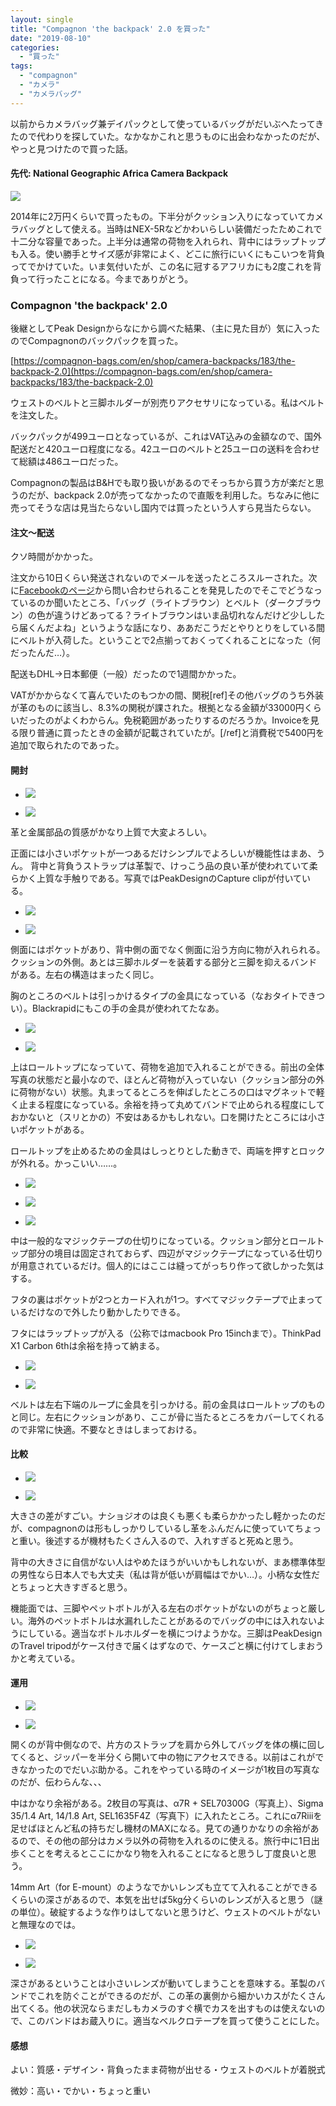 ```yaml
---
layout: single
title: "Compagnon 'the backpack' 2.0 を買った"
date: "2019-08-10"
categories: 
  - "買った"
tags: 
  - "compagnon"
  - "カメラ"
  - "カメラバッグ"
---
```


以前からカメラバッグ兼デイパックとして使っているバッグがだいぶへたってきたので代わりを探していた。なかなかこれと思うものに出会わなかったのだが、やっと見つけたので買った話。

#### 先代: National Geographic Africa Camera Backpack

[![](https://blog.naotaco.com/assets/images/posts/2019/08/N0002789-200x300.jpg)](https://blog.naotaco.com/assets/images/posts/2019/08/N0002789.jpg)

2014年に2万円くらいで買ったもの。下半分がクッション入りになっていてカメラバッグとして使える。当時はNEX-5Rなどかわいらしい装備だったためこれで十二分な容量であった。上半分は通常の荷物を入れられ、背中にはラップトップも入る。使い勝手とサイズ感が非常によく、どこに旅行にいくにもこいつを背負ってでかけていた。いま気付いたが、この名に冠するアフリカにも2度これを背負って行ったことになる。今までありがとう。

### Compagnon 'the backpack' 2.0

後継としてPeak Designからなにから調べた結果、（主に見た目が）気に入ったのでCompagnonのバックパックを買った。

[https://compagnon-bags.com/en/shop/camera-backpacks/183/the-backpack-2.0](https://compagnon-bags.com/en/shop/camera-backpacks/183/the-backpack-2.0)

ウェストのベルトと三脚ホルダーが別売りアクセサリになっている。私はベルトを注文した。

バックパックが499ユーロとなっているが、これはVAT込みの金額なので、国外配送だと420ユーロ程度になる。42ユーロのベルトと25ユーロの送料を合わせて総額は486ユーロだった。

Compagnonの製品はB&Hでも取り扱いがあるのでそっちから買う方が楽だと思うのだが、backpack 2.0が売ってなかったので直販を利用した。ちなみに他に売ってそうな店は見当たらないし国内では買ったという人すら見当たらない。

#### 注文～配送

クソ時間がかかった。

注文から10日くらい発送されないのでメールを送ったところスルーされた。次に[Facebookのページ](https://www.facebook.com/compagnonbags/)から問い合わせられることを発見したのでそこでどうなっているのか聞いたところ、「バッグ（ライトブラウン）とベルト（ダークブラウン）の色が違うけどあってる？ライトブラウンはいま品切れなんだけど少ししたら届くんだよね」というような話になり、ああだこうだとやりとりをしている間にベルトが入荷した。ということで2点揃っておくってくれることになった（何だったんだ…）。

配送もDHL→日本郵便（一般）だったので1週間かかった。

VATがかからなくて喜んでいたのもつかの間、関税\[ref\]その他バッグのうち外装が革のものに該当し、8.3%の関税が課された。根拠となる金額が33000円くらいだったのがよくわからん。免税範囲があったりするのだろうか。Invoiceを見る限り普通に買ったときの金額が記載されていたが。\[/ref\]と消費税で5400円を追加で取られたのであった。

#### 開封

- [![](https://blog.naotaco.com/assets/images/posts/2019/08/N0002794-2-400x600.jpg)](https://blog.naotaco.com/assets/images/posts/2019/08/N0002794-2-400x600.jpg)
    
- [![](https://blog.naotaco.com/assets/images/posts/2019/08/N0002792-1-400x600.jpg)](https://blog.naotaco.com/assets/images/posts/2019/08/N0002792-1-400x600.jpg)
    

革と金属部品の質感がかなり上質で大変よろしい。

正面には小さいポケットが一つあるだけシンプルでよろしいが機能性はまあ、うん。 背中と背負うストラップは革製で、けっこう品の良い革が使われていて柔らかく上質な手触りである。写真ではPeakDesignのCapture clipが付いている。

- [![](https://blog.naotaco.com/assets/images/posts/2019/08/N0002803-3-400x600.jpg)](https://blog.naotaco.com/assets/images/posts/2019/08/N0002803-3-400x600.jpg)
    
- [![](https://blog.naotaco.com/assets/images/posts/2019/08/N0002802-5-720x480.jpg)](https://blog.naotaco.com/assets/images/posts/2019/08/N0002802-5-720x480.jpg)
    

側面にはポケットがあり、背中側の面でなく側面に沿う方向に物が入れられる。クッションの外側。あとは三脚ホルダーを装着する部分と三脚を抑えるバンドがある。左右の構造はまったく同じ。

胸のところのベルトは引っかけるタイプの金具になっている（なおタイトできつい）。Blackrapidにもこの手の金具が使われてたなあ。

- [![](https://blog.naotaco.com/assets/images/posts/2019/08/N0002806-3-720x480.jpg)](https://blog.naotaco.com/assets/images/posts/2019/08/N0002806-3-720x480.jpg)
    
- [![](https://blog.naotaco.com/assets/images/posts/2019/08/N0002805-3-720x480.jpg)](https://blog.naotaco.com/assets/images/posts/2019/08/N0002805-3-720x480.jpg)
    

上はロールトップになっていて、荷物を追加で入れることができる。前出の全体写真の状態だと最小なので、ほとんど荷物が入っていない（クッション部分の外に荷物がない）状態。丸まってるところを伸ばしたところの口はマグネットで軽く止まる程度になっている。余裕を持って丸めてバンドで止められる程度にしておかないと（スリとかの）不安はあるかもしれない。口を開けたところには小さいポケットがある。

ロールトップを止めるための金具はしっとりとした動きで、両端を押すとロックが外れる。かっこいい……。

- [![](https://blog.naotaco.com/assets/images/posts/2019/08/N0002807-1-600x600.jpg)](https://blog.naotaco.com/assets/images/posts/2019/08/N0002807-1-600x600.jpg)
    
- [![](https://blog.naotaco.com/assets/images/posts/2019/08/N0002811-1-720x480.jpg)](https://blog.naotaco.com/assets/images/posts/2019/08/N0002811-1-720x480.jpg)
    
- [![](https://blog.naotaco.com/assets/images/posts/2019/08/N0002818-1-720x480.jpg)](https://blog.naotaco.com/assets/images/posts/2019/08/N0002818-1-720x480.jpg)
    

中は一般的なマジックテープの仕切りになっている。クッション部分とロールトップ部分の境目は固定されておらず、四辺がマジックテープになっている仕切りが用意されているだけ。個人的にはここは縫ってがっちり作って欲しかった気はする。

フタの裏はポケットが2つとカード入れが1つ。すべてマジックテープで止まっているだけなので外したり動かしたりできる。

フタにはラップトップが入る（公称ではmacbook Pro 15inchまで）。ThinkPad X1 Carbon 6thは余裕を持って納まる。

- [![](https://blog.naotaco.com/assets/images/posts/2019/08/N0002815-1-720x480.jpg)](https://blog.naotaco.com/assets/images/posts/2019/08/N0002815-1-720x480.jpg)
    
- [![](https://blog.naotaco.com/assets/images/posts/2019/08/N0002812-2-720x480.jpg)](https://blog.naotaco.com/assets/images/posts/2019/08/N0002812-2-720x480.jpg)
    

ベルトは左右下端のループに金具を引っかける。前の金具はロールトップのものと同じ。左右にクッションがあり、ここが骨に当たるところをカバーしてくれるので非常に快適。不要なときはしまっておける。

#### 比較

- [![](https://blog.naotaco.com/assets/images/posts/2019/08/N0002829-1-596x600.jpg)](https://blog.naotaco.com/assets/images/posts/2019/08/N0002829-1-596x600.jpg)
    
- [![](https://blog.naotaco.com/assets/images/posts/2019/08/N0002824-2-574x600.jpg)](https://blog.naotaco.com/assets/images/posts/2019/08/N0002824-2-574x600.jpg)
    

大きさの差がすごい。ナショジオのは良くも悪くも柔らかかったし軽かったのだが、compagnonのは形もしっかりしているし革をふんだんに使っていてちょっと重い。後述するが機材もたくさん入るので、入れすぎると死ぬと思う。

背中の大きさに自信がない人はやめたほうがいいかもしれないが、まあ標準体型の男性なら日本人でも大丈夫（私は背が低いが肩幅はでかい…）。小柄な女性だとちょっと大きすぎると思う。

機能面では、三脚やペットボトルが入る左右のポケットがないのがちょっと厳しい。海外のペットボトルは水漏れしたことがあるのでバッグの中には入れないようにしている。適当なボトルホルダーを横につけようかな。三脚はPeakDesignのTravel tripodがケース付きで届くはずなので、ケースごと横に付けてしまおうかと考えている。

#### 運用

- [![](https://blog.naotaco.com/assets/images/posts/2019/08/N0002823-1-720x480.jpg)](https://blog.naotaco.com/assets/images/posts/2019/08/N0002823-1-720x480.jpg)
    
- [![](https://blog.naotaco.com/assets/images/posts/2019/08/N0002810-1-720x480.jpg)](https://blog.naotaco.com/assets/images/posts/2019/08/N0002810-1-720x480.jpg)
    

開くのが背中側なので、片方のストラップを肩から外してバッグを体の横に回してくると、ジッパーを半分くら開いて中の物にアクセスできる。以前はこれができなかったのでだいぶ助かる。これをやっている時のイメージが1枚目の写真なのだが、伝わらんな、、、

中はかなり余裕がある。2枚目の写真は、α7R + SEL70300G（写真上）、Sigma 35/1.4 Art, 14/1.8 Art, SEL1635F4Z（写真下）に入れたところ。これにα7Riiiを足せばほとんど私の持ちだし機材のMAXになる。見ての通りかなりの余裕があるので、その他の部分はカメラ以外の荷物を入れるのに使える。旅行中に1日出歩くことを考えるとここにかなり物を入れることになると思うし丁度良いと思う。

14mm Art（for E-mount）のようなでかいレンズも立てて入れることができるくらいの深さがあるので、本気を出せば5kg分くらいのレンズが入ると思う（謎の単位）。破綻するような作りはしてないと思うけど、ウェストのベルトがないと無理なのでは。

- [![](https://blog.naotaco.com/assets/images/posts/2019/08/N0002830-1-720x480.jpg)](https://blog.naotaco.com/assets/images/posts/2019/08/N0002830-1-720x480.jpg)
    
- [![](https://blog.naotaco.com/assets/images/posts/2019/08/N0002831-1-720x480.jpg)](https://blog.naotaco.com/assets/images/posts/2019/08/N0002831-1-720x480.jpg)
    

深さがあるということは小さいレンズが動いてしまうことを意味する。革製のバンドでこれを防ぐことができるのだが、この革の裏側から細かいカスがたくさん出てくる。他の状況ならまだしもカメラのすぐ横でカスを出すものは使えないので、このバンドはお蔵入りに。適当なベルクロテープを買って使うことにした。

#### 感想

よい：質感・デザイン・背負ったまま荷物が出せる・ウェストのベルトが着脱式

微妙：高い・でかい・ちょっと重い
